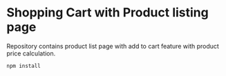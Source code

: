 # Shopping Cart with Product listing page
Repository contains product list page with add to cart feature with product price calculation.


```bash
npm install
```
